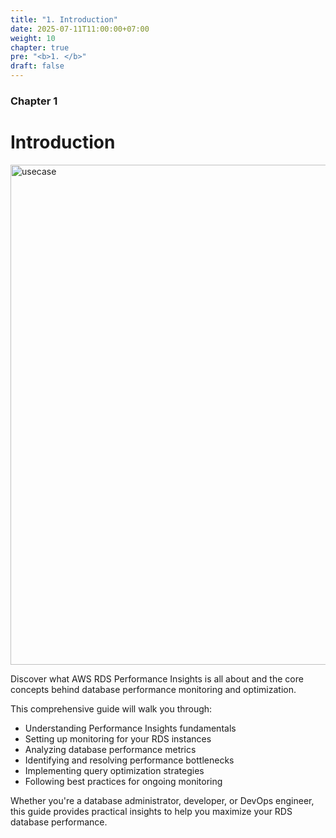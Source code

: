 ```yaml
---
title: "1. Introduction"
date: 2025-07-11T11:00:00+07:00
weight: 10
chapter: true
pre: "<b>1. </b>"
draft: false
---
```


### Chapter 1

# Introduction

<img src="https://hddkhoa.github.io/AWS_Trainee/images/usecase.jpg" alt="usecase" width="800">

Discover what AWS RDS Performance Insights is all about and the core concepts behind database performance monitoring and optimization.

This comprehensive guide will walk you through:

- Understanding Performance Insights fundamentals
- Setting up monitoring for your RDS instances  
- Analyzing database performance metrics
- Identifying and resolving performance bottlenecks
- Implementing query optimization strategies
- Following best practices for ongoing monitoring

Whether you're a database administrator, developer, or DevOps engineer, this guide provides practical insights to help you maximize your RDS database performance.
